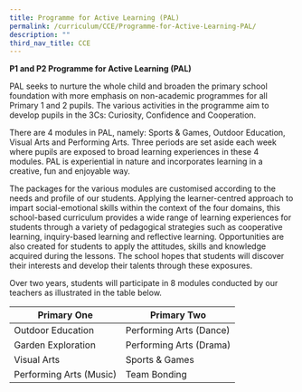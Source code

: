 ```yaml
---
title: Programme for Active Learning (PAL)
permalink: /curriculum/CCE/Programme-for-Active-Learning-PAL/
description: ""
third_nav_title: CCE
---
```

**P1 and P2 Programme for Active Learning (PAL)**

  

PAL seeks to nurture the whole child and broaden the primary school foundation with more emphasis on non-academic programmes for all Primary 1 and 2 pupils. The various activities in the programme aim to develop pupils in the 3Cs: Curiosity, Confidence and Cooperation.

  

There are 4 modules in PAL, namely: Sports & Games, Outdoor Education, Visual Arts and Performing Arts. Three periods are set aside each week where pupils are exposed to broad learning experiences in these 4 modules. PAL is experiential in nature and incorporates learning in a creative, fun and enjoyable way.

  

The packages for the various modules are customised according to the needs and profile of our students. Applying the learner-centred approach to impart social-emotional skills within the context of the four domains, this school-based curriculum provides a wide range of learning experiences for students through a variety of pedagogical strategies such as cooperative learning, inquiry-based learning and reflective learning. Opportunities are also created for students to apply the attitudes, skills and knowledge acquired during the lessons. The school hopes that students will discover their interests and develop their talents through these exposures.

  

Over two years, students will participate in 8 modules conducted by our teachers as illustrated in the table below.

| **Primary One** | **Primary Two** | 
| -------- | -------- | 
| Outdoor Education     | Performing Arts (Dance)     | 
|Garden Exploration|Performing Arts (Drama)|
|Visual Arts|Sports & Games|
|Performing Arts (Music)|Team Bonding
